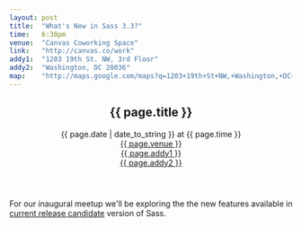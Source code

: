 ```yaml
---
layout: post
title:  "What's New in Sass 3.3?"
time:   6:30pm
venue:  "Canvas Coworking Space"
link:   "http://canvas.co/work"
addy1:  "1203 19th St. NW, 3rd Floor"
addy2:  "Washington, DC 20036"
map:    "http://maps.google.com/maps?q=1203+19th+St+NW,+Washington,+DC+20036"
---
```


<header>
  <h2>{{ page.title }}</h2>
  <time>{{ page.date | date_to_string }} at {{ page.time }}</time><br>
  <a href="{{ page.link }}">{{ page.venue }}</a><br>
  <a href="{{ page.map }}"><span>{{ page.addy1 }}</span><br><span>{{ page.addy2 }}</span></a>
</header>

For our inaugural meetup we'll be exploring the the new features available in [current release candidate](https://twitter.com/SassCSS/status/389086335505805312) version of Sass.

<footer>
  
</footer>
